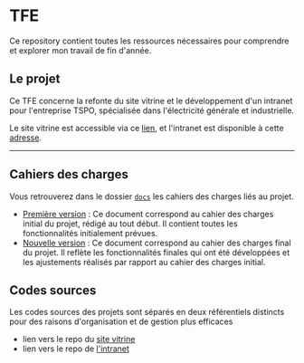 # TFE

Ce repository contient toutes les ressources nécessaires pour comprendre et explorer mon travail de fin d'année.

## Le projet

Ce TFE concerne la refonte du site vitrine et le développement d'un intranet pour l'entreprise TSPO, spécialisée dans
l'électricité générale et industrielle.

Le site vitrine est accessible via ce [lien](http://tspo.noemie-vincent.be/), et l'intranet est disponible à
cette [adresse](https://tspo-intranet.test.lws-servers.be).

----

## Cahiers des charges

Vous retrouverez dans le dossier [`docs`](docs) les cahiers des charges liés au projet.

- [Première version](docs/brief-old.md) : Ce document correspond au cahier des charges initial du projet, rédigé au tout
  début. Il contient toutes les fonctionnalités initialement prévues.
- [Nouvelle version](docs/brief-new.md) : Ce document correspond au cahier des charges final du projet. Il reflète les
  fonctionnalités finales qui ont été développées et les ajustements réalisés par rapport au cahier des charges initial.

## Codes sources

Les codes sources des projets sont séparés en deux référentiels distincts pour des raisons d'organisation et de gestion
plus efficaces

- lien vers le repo du [site vitrine](https://github.com/noemievincent/tspo)
- lien vers le repo de [l'intranet](https://github.com/noemievincent/tspo-intranet)